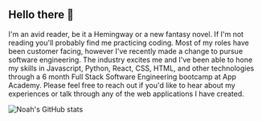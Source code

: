 ## Hello there 👋

I'm an avid reader, be it a Hemingway or a new fantasy novel. If I'm not reading you'll probably find me practicing coding. Most of my roles have been customer facing, however I've recently made a change to pursue software engineering. The industry excites me and I've been able to hone my skills in Javascript, Python, React, CSS, HTML, and other technologies through a 6 month Full Stack Software Engineering bootcamp at App Academy. Please feel free to reach out if you'd like to hear about my experiences or talk through any of the web applications I have created.

![Noah's GitHub stats](https://github-readme-stats.vercel.app/api?username=nwinzig&show_icons=true&theme=transparent)
<!--
**nwinzig/nwinzig** is a ✨ _special_ ✨ repository because its `README.md` (this file) appears on your GitHub profile.

Here are some ideas to get you started:

- 🔭 I’m currently working on ...
- 🌱 I’m currently learning ...
- 👯 I’m looking to collaborate on ...
- 🤔 I’m looking for help with ...
- 💬 Ask me about ...
- 📫 How to reach me: ...
- 😄 Pronouns: ...
- ⚡ Fun fact: ...
-->
